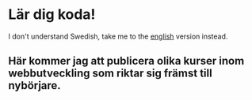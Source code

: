 # Lär dig koda!

I don't understand Swedish, take me to the [english](https://github.com/tommyskott/tutorials/blob/main/README-en_GB.md) version instead.

## Här kommer jag att publicera olika kurser inom webbutveckling som riktar sig främst till nybörjare.
